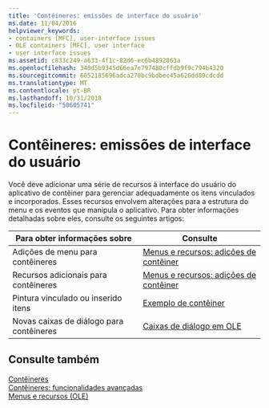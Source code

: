 ```yaml
---
title: 'Contêineres: emissões de interface do usuário'
ms.date: 11/04/2016
helpviewer_keywords:
- containers [MFC], user-interface issues
- OLE containers [MFC], user interface
- user interface issues
ms.assetid: c833c249-a633-4f1c-82d6-ec6b4892863a
ms.openlocfilehash: 340d5b9345d66ea7e797480cffdb9f9c794b4320
ms.sourcegitcommit: 6052185696adca270bc9bdbec45a626dd89cdcdd
ms.translationtype: MT
ms.contentlocale: pt-BR
ms.lasthandoff: 10/31/2018
ms.locfileid: "50605741"
---
```

# <a name="containers-user-interface-issues"></a>Contêineres: emissões de interface do usuário

Você deve adicionar uma série de recursos à interface do usuário do aplicativo de contêiner para gerenciar adequadamente os itens vinculados e incorporados. Esses recursos envolvem alterações para a estrutura do menu e os eventos que manipula o aplicativo. Para obter informações detalhadas sobre eles, consulte os seguintes artigos:

|Para obter informações sobre|Consulte|
|------------------------|---------|
|Adições de menu para contêineres|[Menus e recursos: adições de contêiner](../mfc/menus-and-resources-container-additions.md)|
|Recursos adicionais para contêineres|[Menus e recursos: adições de contêiner](../mfc/menus-and-resources-container-additions.md)|
|Pintura vinculado ou inserido itens|[Exemplo de contêiner](../visual-cpp-samples.md)|
|Novas caixas de diálogo para contêineres|[Caixas de diálogo em OLE](../mfc/dialog-boxes-in-ole.md)|

## <a name="see-also"></a>Consulte também

[Contêineres](../mfc/containers.md)<br/>
[Contêineres: funcionalidades avançadas](../mfc/containers-advanced-features.md)<br/>
[Menus e recursos (OLE)](../mfc/menus-and-resources-ole.md)

